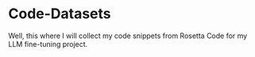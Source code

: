 # Code-Datasets

Well, this where I will collect my code snippets from Rosetta Code for my LLM fine-tuning project.
